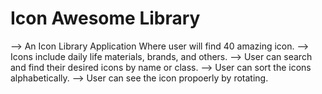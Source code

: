 # Icon Awesome Library

--> An Icon Library Application Where user will find 40 amazing icon.
--> Icons include daily life materials, brands, and others. 
--> User can search and find their desired icons by name or class.
--> User can sort the icons alphabetically. 
--> User can see the icon propoerly by rotating. 